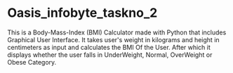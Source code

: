 # Oasis_infobyte_taskno_2
This is a Body-Mass-Index (BMI) Calculator made with Python that includes Graphical User Interface. 
It takes user's weight in kilograms and height in centimeters as input and calculates the BMI Of the User.
After which it displays whether the user falls in UnderWeight, Normal, OverWeight or Obese Category.
